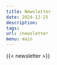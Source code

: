 ```yaml
---
title: Newsletter
date: 2024-12-25
description: 
tags: 
url: /newsletter
menu: main
---
```

{{< newsletter >}}
